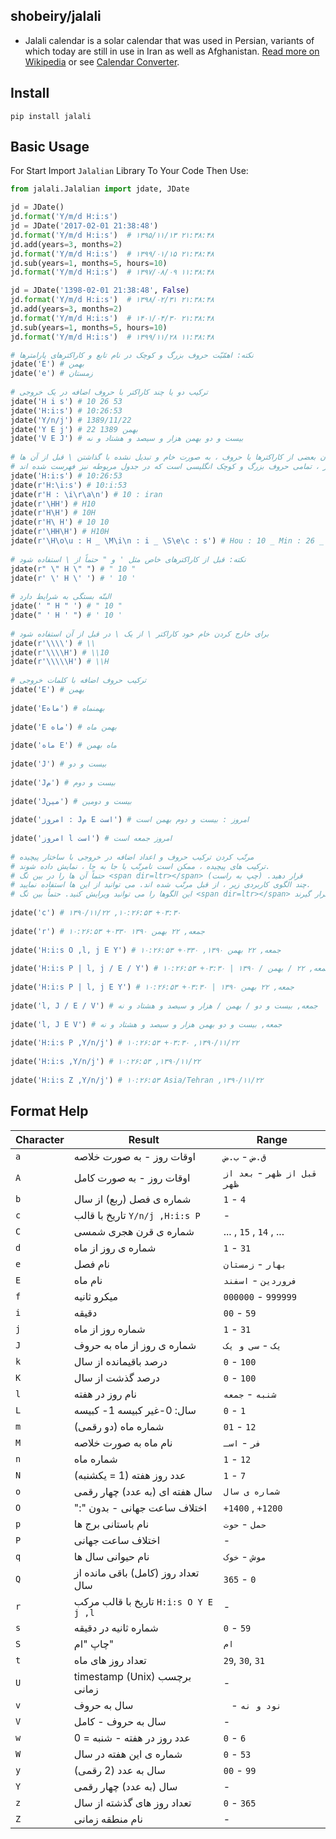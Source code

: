 ## shobeiry/jalali

 - Jalali calendar is a solar calendar that was used in Persian, variants of which today are still in use in Iran as well as Afghanistan. [Read more on Wikipedia](http://en.wikipedia.org/wiki/Jalali_calendar) or see [Calendar Converter](http://www.fourmilab.ch/documents/calendar/).
## Install
```
pip install jalali
```
## Basic Usage
For Start Import `Jalalian` Library To Your Code Then Use:
```python
from jalali.Jalalian import jdate, JDate

jd = JDate()
jd.format('Y/m/d H:i:s')
jd = JDate('2017-02-01 21:38:48')
jd.format('Y/m/d H:i:s')  # ۱۳۹۵/۱۱/۱۳ ۲۱:۳۸:۴۸
jd.add(years=3, months=2)
jd.format('Y/m/d H:i:s')  # ۱۳۹۹/۰۱/۱۵ ۲۱:۳۸:۴۸
jd.sub(years=1, months=5, hours=10)
jd.format('Y/m/d H:i:s')  # ۱۳۹۷/۰۸/۰۹ ۱۱:۳۸:۴۸

jd = JDate('1398-02-01 21:38:48', False)
jd.format('Y/m/d H:i:s')  # ۱۳۹۸/۰۲/۳۱ ۲۱:۳۸:۴۸
jd.add(years=3, months=2)
jd.format('Y/m/d H:i:s')  # ۱۴۰۱/۰۴/۳۰ ۲۱:۳۸:۴۸
jd.sub(years=1, months=5, hours=10)
jd.format('Y/m/d H:i:s')  # ۱۳۹۹/۱۱/۲۸ ۱۱:۳۸:۴۸

# نکته: اهمّیّت حروف بزرگ و کوچک در نام تابع و کاراکترهای پارامترها  
jdate('E') # بهمن  
jdate('e') # زمستان  
  
# ترکیب دو یا چند کاراکتر با حروف اضافه در یک خروجی  
jdate('H i s') # 10 26 53  
jdate('H:i:s') # 10:26:53  
jdate('Y/n/j') # 1389/11/22  
jdate('Y E j') # 22 بهمن 1389
jdate('V E J') # بیست و دو بهمن هزار و سیصد و هشتاد و نه  
  
# خارج کردن بعضی از کاراکترها یا حروف ، به صورت خام و تبدیل نشده با گذاشتن \ قبل از آن ها  
# منظور از کاراکتر ، تمامی حروف بزرگ و کوچک انگلیسی است که در جدول مربوطه نیز فهرست شده اند  
jdate('H:i:s') # 10:26:53  
jdate(r'H:\i:s') # 10:i:53  
jdate(r'H : \i\r\a\n') # 10 : iran  
jdate(r'\HH') # H10  
jdate(r'H\H') # 10H  
jdate(r'H\ H') # 10 10  
jdate(r'\HH\H') # H10H  
jdate(r'\H\o\u : H _ \M\i\n : i _ \S\e\c : s') # Hou : 10 _ Min : 26 _ Sec : 53  
  
# نکته: قبل از کاراکترهای خاص مثل ' و " حتماً از \ استفاده شود  
jdate(r" \" H \" ") # " 10 "  
jdate(r' \' H \' ') # ' 10 '  
  
# البتّه بستگی به شرایط دارد  
jdate(' " H " ') # " 10 "  
jdate(" ' H ' ") # ' 10 '  
  
# برای خارج کردن خام خود کاراکتر \ از یک \ در قبل از آن استفاده شود  
jdate(r'\\\\') # \\  
jdate(r'\\\\H') # \\10  
jdate(r'\\\\\H') # \\H  
  
# ترکیب حروف اضافه با کلمات خروجی  
jdate('E') # بهمن  
  
jdate('Eماه') # بهمنماه  
  
jdate('E ماه') # بهمن ماه 
  
jdate('ماه E') # ماه بهمن  
  
jdate('J') # بیست و دو  
  
jdate('Jم') # بیست و دوم  
  
jdate('Jمین') # بیست و دومین  
  
jdate('امروز : Jم E است') # امروز : بیست و دوم بهمن است  
  
jdate('امروز l است') # امروز جمعه است  
  
# مرتّب کردن ترکیب حروف و اعداد اضافه در خروجی با ساختار پیچیده  
# ترکیب های پیچیده ، ممکن است نامرتّب یا جا به جا ، نمایش داده شوند.  
# حتماً آن ها را در بین تگ <span dir=ltr></span> قرار دهید. (چپ به راست)  
# چند الگوی کاربردی زیر ، از قبل مرتّب شده اند. می توانید از این ها استفاده نمایید.  
# این الگوها را می توانید ویرایش کنید. حتماً بین تگ <span dir=ltr></span> قرار گیرند.  
  
jdate('c') # ۱۳۹۰/۱۱/۲۲ ,۱۰:۲۶:۵۳ +۰۳:۳۰  
  
jdate('r') # ۱۰:۲۶:۵۳ +۰۳۳۰ جمعه, ۲۲ بهمن ۱۳۹۰  
  
jdate('H:i:s O ,l, j E Y') # ۱۰:۲۶:۵۳ +۰۳۳۰ ,جمعه, ۲۲ بهمن ۱۳۹۰  
  
jdate('H:i:s P | l, j / E / Y') # ۱۰:۲۶:۵۳ +۰۳:۳۰ | جمعه, ۲۲ / بهمن / ۱۳۹۰  
  
jdate('H:i:s P | l, j E Y') # ۱۰:۲۶:۵۳ +۰۳:۳۰ | جمعه, ۲۲ بهمن ۱۳۹۰  
  
jdate('l, J / E / V') # جمعه, بیست و دو / بهمن / هزار و سیصد و هشتاد و نه  
  
jdate('l, J E V') # جمعه, بیست و دو بهمن هزار و سیصد و هشتاد و نه  
  
jdate('H:i:s P ,Y/n/j') # ۱۰:۲۶:۵۳ +۰۳:۳۰ ,۱۳۹۰/۱۱/۲۲  
  
jdate('H:i:s ,Y/n/j') # ۱۰:۲۶:۵۳ ,۱۳۹۰/۱۱/۲۲  
  
jdate('H:i:s Z ,Y/n/j') # ۱۰:۲۶:۵۳ Asia/Tehran ,۱۳۹۰/۱۱/۲۲
```
## Format Help
| Character | Result | Range |
|--|--|--|
|`a`| اوقات روز - به صورت خلاصه | `ق.ض` - `ب.ض` |
|`A`| اوقات روز - به صورت کامل| `قبل از ظهر` - `بعد از ظهر` |
|`b`|شماره ی فصل (ربع) از سال|`1` - `4`|
|`c`| تاریخ با قالب `Y/n/j ,H:i:s P` |-|
|`C`| شماره ی قرن هجری شمسی|... , `15` , `14` , ...|
|`d`| شماره ی روز از ماه|`1` - `31`|
|`e`|نام فصل| `بهار` - `زمستان`|
|`E`|نام ماه|`فروردین` - `اسفند`|
|`f`|میکرو ثانیه|`000000` - `999999`|
|`i`|دقیقه|`00` - `59`|
|`j`|شماره روز از ماه| `1` - `31`|
|`J`|شماره ی روز از ماه به حروف|`یک` - `سی و یک`|
|`k`|درصد باقیمانده از سال|`0` - `100`|
|`K`|درصد گذشت از سال|`0` - `100`|
|`l`|نام روز در هفته|`شنبه` - `جمعه`|
|`L`|سال: 0-غیر کبیسه 1- کبیسه|`0` - `1`|
|`m`|شماره ماه (دو رقمی)|`01` - `12`|
|`M`|نام ماه به صورت خلاصه|`فر` - `اسـ`|
|`n`|شماره ماه|`1` - `12`|
|`N`|عدد روز هفته (1 = یکشنبه)|`1` - `7`|
|`o`|سال هفته ای (به عدد) چهار رقمی|`شماره ی سال`|
|`O`|":" اختلاف ساعت جهانی - بدون|`+1400` , `+1200`|
|`p`|نام باستانی برج ها|`حمل` - `حوت`|
|`P`|اختلاف ساعت جهانی|-|
|`q`|نام حیوانی سال ها|`موش` - `خوک`|
|`Q`|تعداد روز (کامل) باقی مانده از سال	|`365` - `0`|
|`r`|تاریخ با قالب مرکب `H:i:s O Y E j ,l` |-|
|`s`|شماره ثانیه در دقیقه|`0` - `59`|
|`S`|چاپ "ام"|`ام`|
|`t`|تعداد روز های ماه|`29`, `30`, `31`|
|`U`|timestamp (Unix) برچسب زمانی|-|
|`v`|سال به حروف|` ` - `نود و نه`|
|`V`|سال به حروف - کامل|-|
|`w`|عدد روز در هفته - شنبه = 0|`0` - `6`|
|`W`|شماره ی این هفته در سال|`0` - `53`|
|`y`|سال به عدد (2 رقمی)|`00` - `99`|
|`Y`|سال (به عدد) چهار رقمی|-|
|`z`|تعداد روز های گذشته از سال|`0` - `365`|
|`Z`|نام منطقه زمانی|-|